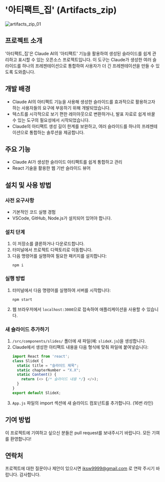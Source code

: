 # '아티팩트_집' (Artifacts_zip)
![artifacts_zip_01](https://github.com/user-attachments/assets/2b0772c4-5586-497a-a2d1-9c21bb41f5bf)

## 프로젝트 소개
'아티팩트_집'은 Claude AI의 '아티팩트' 기능을 활용하여 생성된 슬라이드를 쉽게 관리하고 표시할 수 있는 오픈소스 프로젝트입니다. 이 도구는 Claude가 생성한 여러 슬라이드를 하나의 프레젠테이션으로 통합하여 사용자가 더 긴 프레젠테이션을 만들 수 있도록 도와줍니다.

## 개발 배경
- Claude AI의 아티팩트 기능을 사용해 생성한 슬라이드를 효과적으로 활용하고자 하는 사용자들의 요구에 부응하기 위해 개발되었습니다.
- 텍스트를 시각적으로 보기 편한 레이아웃으로 변환하거나, 발표 자료로 쉽게 바꿀 수 있는 도구의 필요성에서 시작되었습니다.
- Claude의 아티팩트 생성 길이 한계를 보완하고, 여러 슬라이드를 하나의 프레젠테이션으로 통합하는 솔루션을 제공합니다.

## 주요 기능
- Claude AI가 생성한 슬라이드 아티팩트를 쉽게 통합하고 관리
- React 기술을 활용한 웹 기반 슬라이드 뷰어

## 설치 및 사용 방법

### 사전 요구사항
- 기본적인 코드 실행 경험
- VSCode, GitHub, Node.js가 설치되어 있어야 합니다.

### 설치 단계
1. 이 저장소를 클론하거나 다운로드합니다.
2. 터미널에서 프로젝트 디렉토리로 이동합니다.
3. 다음 명령어를 실행하여 필요한 패키지를 설치합니다:
   ```
   npm i
   ```

### 실행 방법
1. 터미널에서 다음 명령어를 실행하여 서버를 시작합니다:
   ```
   npm start
   ```
2. 웹 브라우저에서 `localhost:3000`으로 접속하여 애플리케이션을 사용할 수 있습니다.

### 새 슬라이드 추가하기
1. `/src/components/slides/` 폴더에 새 파일(예: `slideX.js`)을 생성합니다.
2. Claude에서 생성한 아티팩트 내용을 다음 형식에 맞춰 파일에 붙여넣습니다:
   ```javascript
   import React from 'react';
   class SlideX {
     static title = "슬라이드 제목";
     static chapterNumber = "X.X";
     static Content() {
       return (<> {/* 슬라이드 내용 */} </>);
     }
   }
   export default SlideX;
   ```
3. `App.js` 파일의 import 섹션에 새 슬라이드 컴포넌트를 추가합니다. (16번 라인)

## 기여 방법
이 프로젝트에 기여하고 싶으신 분들은 pull request를 보내주시기 바랍니다. 모든 기여를 환영합니다!

## 연락처
프로젝트에 대한 질문이나 제안이 있으시면 iksw9999@gmail.com 로 연락 주시기 바랍니다. 감사합니다.

